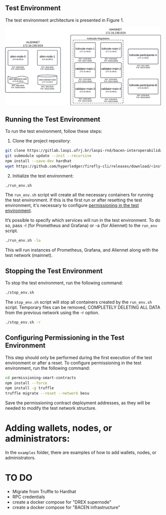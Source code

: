 ## Test Environment

The test environment architecture is presented in Figure 1.

![Figure 1 - Test Environment Architecture](assets/network.png)

## Running the Test Environment

To run the test environment, follow these steps:

1. Clone the project repository:

```bash
git clone https://gitlab.laspi.ufrj.br/laspi-rnd/bacen-interoperabilidade/testenv.git
git submodule update --init --recursive
npm install --save-dev hardhat
wget https://github.com/hyperledger/firefly-cli/releases/download/<installer> && sudo tar -zxf firefly-cli_*.tar.gz -C /usr/local/bin ff && rm firefly-cli_*.tar.gz
```

2. Initialize the test environment:

```bash
./run_env.sh
```

The `run_env.sh` script will create all the necessary containers for running the test environment. If this is the first run or after resetting the test environment, it's necessary to configure [permissioning in the test environment](#configuring-permissioning-in-the-test-environment).

It’s possible to specify which services will run in the test environment. To do so, pass -l (for Prometheus and Grafana) or -a (for Aliennet) to the `run_env` script.

```bash	
./run_env.sh -la
```

This will run instances of Prometheus, Grafana, and Aliennet along with the test network (mainnet).

## Stopping the Test Environment

To stop the test environment, run the following command:

```bash
./stop_env.sh
```

The `stop_env.sh` script will stop all containers created by the `run_env.sh` script. Temporary files can be removed, COMPLETELY DELETING ALL DATA from the previous network using the -r option.

```bash
./stop_env.sh -r
```

## Configuring Permissioning in the Test Environment
<a name="permissioning"></a>
This step should only be performed during the first execution of the test environment or after a reset. To configure permissioning in the test environment, run the following command:

```bash
cd permissioning-smart-contracts
npm install --force
npm install -g truffle
truffle migrate --reset --network besu
```

Save the permissioning contract deployment addresses, as they will be needed to modify the test network structure.

# Adding wallets, nodes, or administrators:

In the `examples` folder, there are examples of how to add wallets, nodes, or administrators.

# TO DO
   - Migrate from Truffle to Hardhat
   - RPC credentials
   - create a docker compose for "DREX supernode"
   - create a docker compose for "BACEN infrastructure"
   